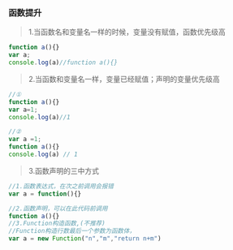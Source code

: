 ### 函数提升
> 1.当函数名和变量名一样的时候，变量没有赋值，函数优先级高

```js
function a(){}
var a;
console.log(a)//function a(){}

```
> 2.当函数和变量名一样，变量已经赋值；声明的变量优先级高

```js
//①
function a(){}
var a=1;
console.log(a)//1

//②
var a =1;
function a(){}
console.log(a) // 1

```
> 3.函数声明的三中方式
```js
//1.函数表达式，在次之前调用会报错
var a = function(){}

//2.函数声明，可以在此代码前调用
function a(){}
//3.Function构造函数,(不推荐)
//Function构造行数最后一个参数为函数体，
var a = new Function("n","m","return n+m")
```
